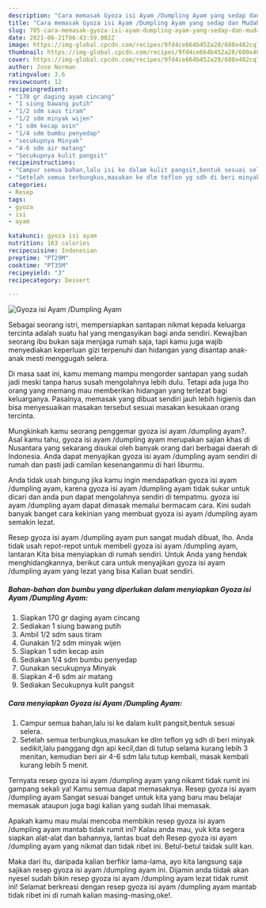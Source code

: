 ```yaml
---
description: "Cara memasak Gyoza isi Ayam /Dumpling Ayam yang sedap dan Mudah Dibuat"
title: "Cara memasak Gyoza isi Ayam /Dumpling Ayam yang sedap dan Mudah Dibuat"
slug: 705-cara-memasak-gyoza-isi-ayam-dumpling-ayam-yang-sedap-dan-mudah-dibuat
date: 2021-06-21T06:43:59.002Z
image: https://img-global.cpcdn.com/recipes/9fd4ce664b452a28/680x482cq70/gyoza-isi-ayam-dumpling-ayam-foto-resep-utama.jpg
thumbnail: https://img-global.cpcdn.com/recipes/9fd4ce664b452a28/680x482cq70/gyoza-isi-ayam-dumpling-ayam-foto-resep-utama.jpg
cover: https://img-global.cpcdn.com/recipes/9fd4ce664b452a28/680x482cq70/gyoza-isi-ayam-dumpling-ayam-foto-resep-utama.jpg
author: Jose Norman
ratingvalue: 3.6
reviewcount: 12
recipeingredient:
- "170 gr daging ayam cincang"
- "1 siung bawang putih"
- "1/2 sdm saus tiram"
- "1/2 sdm minyak wijen"
- "1 sdm kecap asin"
- "1/4 sdm bumbu penyedap"
- "secukupnya Minyak"
- "4-6 sdm air matang"
- "Secukupnya kulit pangsit"
recipeinstructions:
- "Campur semua bahan,lalu isi ke dalam kulit pangsit,bentuk sesuai selera."
- "Setelah semua terbungkus,masukan ke dlm teflon yg sdh di beri minyak sedikit,lalu panggang dgn api kecil,dan di tutup selama kurang lebih 3 menitan, kemudian beri air 4-6 sdm lalu tutup kembali, masak kembali kurang lebih 5 menit."
categories:
- Resep
tags:
- gyoza
- isi
- ayam

katakunci: gyoza isi ayam 
nutrition: 163 calories
recipecuisine: Indonesian
preptime: "PT29M"
cooktime: "PT35M"
recipeyield: "3"
recipecategory: Dessert

---
```



![Gyoza isi Ayam /Dumpling Ayam](https://img-global.cpcdn.com/recipes/9fd4ce664b452a28/680x482cq70/gyoza-isi-ayam-dumpling-ayam-foto-resep-utama.jpg)

Sebagai seorang istri, mempersiapkan santapan nikmat kepada keluarga tercinta adalah suatu hal yang mengasyikan bagi anda sendiri. Kewajiban seorang ibu bukan saja menjaga rumah saja, tapi kamu juga wajib menyediakan keperluan gizi terpenuhi dan hidangan yang disantap anak-anak mesti menggugah selera.

Di masa  saat ini, kamu memang mampu mengorder santapan yang sudah jadi meski tanpa harus susah mengolahnya lebih dulu. Tetapi ada juga lho orang yang memang mau memberikan hidangan yang terlezat bagi keluarganya. Pasalnya, memasak yang dibuat sendiri jauh lebih higienis dan bisa menyesuaikan masakan tersebut sesuai masakan kesukaan orang tercinta. 



Mungkinkah kamu seorang penggemar gyoza isi ayam /dumpling ayam?. Asal kamu tahu, gyoza isi ayam /dumpling ayam merupakan sajian khas di Nusantara yang sekarang disukai oleh banyak orang dari berbagai daerah di Indonesia. Anda dapat menyajikan gyoza isi ayam /dumpling ayam sendiri di rumah dan pasti jadi camilan kesenanganmu di hari liburmu.

Anda tidak usah bingung jika kamu ingin mendapatkan gyoza isi ayam /dumpling ayam, karena gyoza isi ayam /dumpling ayam tidak sukar untuk dicari dan anda pun dapat mengolahnya sendiri di tempatmu. gyoza isi ayam /dumpling ayam dapat dimasak memalui bermacam cara. Kini sudah banyak banget cara kekinian yang membuat gyoza isi ayam /dumpling ayam semakin lezat.

Resep gyoza isi ayam /dumpling ayam pun sangat mudah dibuat, lho. Anda tidak usah repot-repot untuk membeli gyoza isi ayam /dumpling ayam, lantaran Kita bisa menyiapkan di rumah sendiri. Untuk Anda yang hendak menghidangkannya, berikut cara untuk menyajikan gyoza isi ayam /dumpling ayam yang lezat yang bisa Kalian buat sendiri.

<!--inarticleads1-->

##### Bahan-bahan dan bumbu yang diperlukan dalam menyiapkan Gyoza isi Ayam /Dumpling Ayam:

1. Siapkan 170 gr daging ayam cincang
1. Sediakan 1 siung bawang putih
1. Ambil 1/2 sdm saus tiram
1. Gunakan 1/2 sdm minyak wijen
1. Siapkan 1 sdm kecap asin
1. Sediakan 1/4 sdm bumbu penyedap
1. Gunakan secukupnya Minyak
1. Siapkan 4-6 sdm air matang
1. Sediakan Secukupnya kulit pangsit




<!--inarticleads2-->

##### Cara menyiapkan Gyoza isi Ayam /Dumpling Ayam:

1. Campur semua bahan,lalu isi ke dalam kulit pangsit,bentuk sesuai selera.
1. Setelah semua terbungkus,masukan ke dlm teflon yg sdh di beri minyak sedikit,lalu panggang dgn api kecil,dan di tutup selama kurang lebih 3 menitan, kemudian beri air 4-6 sdm lalu tutup kembali, masak kembali kurang lebih 5 menit.




Ternyata resep gyoza isi ayam /dumpling ayam yang nikamt tidak rumit ini gampang sekali ya! Kamu semua dapat memasaknya. Resep gyoza isi ayam /dumpling ayam Sangat sesuai banget untuk kita yang baru mau belajar memasak ataupun juga bagi kalian yang sudah lihai memasak.

Apakah kamu mau mulai mencoba membikin resep gyoza isi ayam /dumpling ayam mantab tidak rumit ini? Kalau anda mau, yuk kita segera siapkan alat-alat dan bahannya, lantas buat deh Resep gyoza isi ayam /dumpling ayam yang nikmat dan tidak ribet ini. Betul-betul taidak sulit kan. 

Maka dari itu, daripada kalian berfikir lama-lama, ayo kita langsung saja sajikan resep gyoza isi ayam /dumpling ayam ini. Dijamin anda tiidak akan nyesel sudah bikin resep gyoza isi ayam /dumpling ayam lezat tidak rumit ini! Selamat berkreasi dengan resep gyoza isi ayam /dumpling ayam mantab tidak ribet ini di rumah kalian masing-masing,oke!.

